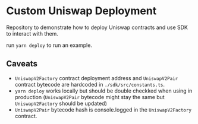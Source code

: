 # Custom Uniswap Deployment

Repository to demonstrate how to deploy Uniswap contracts and use SDK to interact with them.

run `yarn deploy` to run an example.

## Caveats

- `UniswapV2Factory` contract deployment address and `UniswapV2Pair` contract bytecode are hardcoded in `./sdk/src/constants.ts`.
- `yarn deploy` works locally but should be double checkked when using in production (`UniswapV2Pair` bytecode might stay the same but `UniswapV2Factory` should be updated)
- `UniswapV2Pair` bytecode hash is console.logged in the `UniswapV2Factory` contract.

